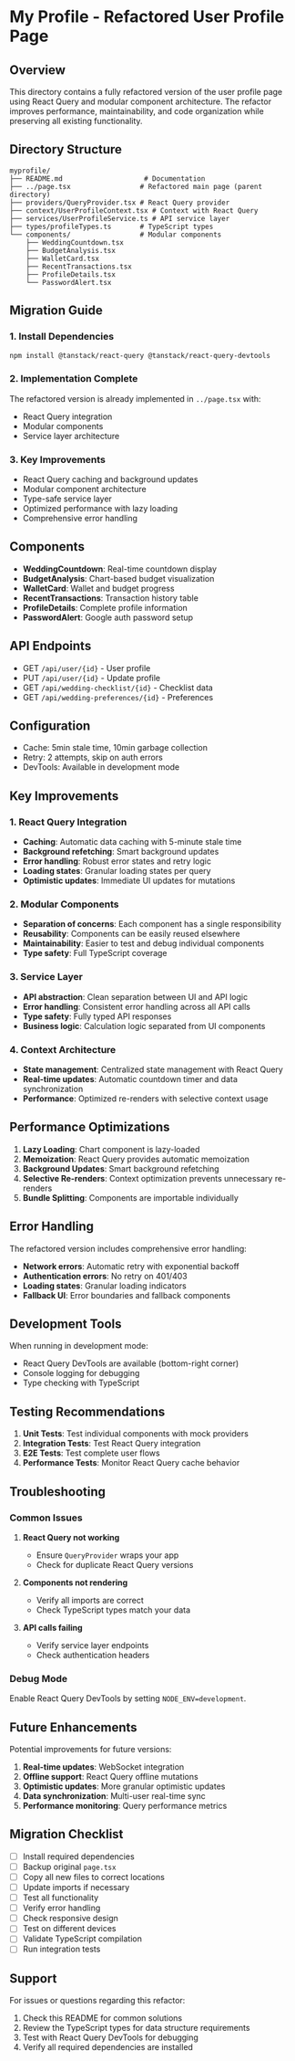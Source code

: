 # My Profile - Refactored User Profile Page

## Overview
This directory contains a fully refactored version of the user profile page using React Query and modular component architecture. The refactor improves performance, maintainability, and code organization while preserving all existing functionality.

## Directory Structure
```
myprofile/
├── README.md                    # Documentation
├── ../page.tsx                 # Refactored main page (parent directory)
├── providers/QueryProvider.tsx # React Query provider
├── context/UserProfileContext.tsx # Context with React Query
├── services/UserProfileService.ts # API service layer
├── types/profileTypes.ts       # TypeScript types
└── components/                 # Modular components
    ├── WeddingCountdown.tsx
    ├── BudgetAnalysis.tsx
    ├── WalletCard.tsx
    ├── RecentTransactions.tsx
    ├── ProfileDetails.tsx
    └── PasswordAlert.tsx
```

## Migration Guide

### 1. Install Dependencies
```bash
npm install @tanstack/react-query @tanstack/react-query-devtools
```

### 2. Implementation Complete
The refactored version is already implemented in `../page.tsx` with:
- React Query integration
- Modular components
- Service layer architecture

### 3. Key Improvements
- React Query caching and background updates
- Modular component architecture
- Type-safe service layer
- Optimized performance with lazy loading
- Comprehensive error handling

## Components

- **WeddingCountdown**: Real-time countdown display
- **BudgetAnalysis**: Chart-based budget visualization
- **WalletCard**: Wallet and budget progress
- **RecentTransactions**: Transaction history table
- **ProfileDetails**: Complete profile information
- **PasswordAlert**: Google auth password setup

## API Endpoints
- GET `/api/user/{id}` - User profile
- PUT `/api/user/{id}` - Update profile
- GET `/api/wedding-checklist/{id}` - Checklist data
- GET `/api/wedding-preferences/{id}` - Preferences

## Configuration
- Cache: 5min stale time, 10min garbage collection
- Retry: 2 attempts, skip on auth errors
- DevTools: Available in development mode

## Key Improvements

### 1. React Query Integration
- **Caching**: Automatic data caching with 5-minute stale time
- **Background refetching**: Smart background updates
- **Error handling**: Robust error states and retry logic
- **Loading states**: Granular loading states per query
- **Optimistic updates**: Immediate UI updates for mutations

### 2. Modular Components
- **Separation of concerns**: Each component has a single responsibility
- **Reusability**: Components can be easily reused elsewhere
- **Maintainability**: Easier to test and debug individual components
- **Type safety**: Full TypeScript coverage

### 3. Service Layer
- **API abstraction**: Clean separation between UI and API logic
- **Error handling**: Consistent error handling across all API calls
- **Type safety**: Fully typed API responses
- **Business logic**: Calculation logic separated from UI components

### 4. Context Architecture
- **State management**: Centralized state management with React Query
- **Real-time updates**: Automatic countdown timer and data synchronization
- **Performance**: Optimized re-renders with selective context usage

## Performance Optimizations

1. **Lazy Loading**: Chart component is lazy-loaded
2. **Memoization**: React Query provides automatic memoization
3. **Background Updates**: Smart background refetching
4. **Selective Re-renders**: Context optimization prevents unnecessary re-renders
5. **Bundle Splitting**: Components are importable individually

## Error Handling

The refactored version includes comprehensive error handling:
- **Network errors**: Automatic retry with exponential backoff
- **Authentication errors**: No retry on 401/403
- **Loading states**: Granular loading indicators
- **Fallback UI**: Error boundaries and fallback components

## Development Tools

When running in development mode:
- React Query DevTools are available (bottom-right corner)
- Console logging for debugging
- Type checking with TypeScript

## Testing Recommendations

1. **Unit Tests**: Test individual components with mock providers
2. **Integration Tests**: Test React Query integration
3. **E2E Tests**: Test complete user flows
4. **Performance Tests**: Monitor React Query cache behavior

## Troubleshooting

### Common Issues

1. **React Query not working**
   - Ensure `QueryProvider` wraps your app
   - Check for duplicate React Query versions

2. **Components not rendering**
   - Verify all imports are correct
   - Check TypeScript types match your data

3. **API calls failing**
   - Verify service layer endpoints
   - Check authentication headers

### Debug Mode
Enable React Query DevTools by setting `NODE_ENV=development`.

## Future Enhancements

Potential improvements for future versions:
1. **Real-time updates**: WebSocket integration
2. **Offline support**: React Query offline mutations
3. **Optimistic updates**: More granular optimistic updates
4. **Data synchronization**: Multi-user real-time sync
5. **Performance monitoring**: Query performance metrics

## Migration Checklist

- [ ] Install required dependencies
- [ ] Backup original `page.tsx`
- [ ] Copy all new files to correct locations
- [ ] Update imports if necessary
- [ ] Test all functionality
- [ ] Verify error handling
- [ ] Check responsive design
- [ ] Test on different devices
- [ ] Validate TypeScript compilation
- [ ] Run integration tests

## Support

For issues or questions regarding this refactor:
1. Check this README for common solutions
2. Review the TypeScript types for data structure requirements
3. Test with React Query DevTools for debugging
4. Verify all required dependencies are installed 